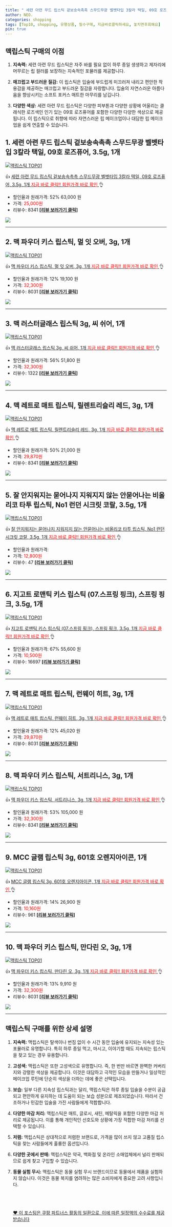 ```yaml
---
title: " 세련 아련 무드 립스틱 겉보송속촉촉 스무드무광 벨벳타입 3칼라 택일, 09호 로즈퓨어, 3.5g, 1개  가격 최저가 할인가 맥립스틱 최저가 추천 제품 비교"
author: NEO.
categories: shopping
tags: [Top10, shopping, 유행상품, 필수구매, 지금바로클릭하세요, 놓치면후회해요]
pin: true
---
```

## 맥립스틱 구매의 이점
1. **지속력:** 세련 아련 무드 립스틱은 자주 바를 필요 없이 하루 종일 생생하고 제자리에 머무르는 립 컬러를 보장하는 지속적인 포뮬러를 제공합니다.


2. **매끄럽고 부드러운 질감:** 이 립스틱은 입술에 부드럽게 미끄러져 내리고 편안한 착용감을 제공하는 매끄럽고 부드러운 질감을 자랑합니다. 입술의 자연스러운 아름다움을 향상시키는 소프트 포커스 매트한 마무리를 남깁니다.


3. **다양한 색상:** 세련 아련 무드 립스틱은 다양한 피부톤과 다양한 상황에 어울리는 클래식한 로즈색인 인기 있는 09호 로즈퓨어를 포함한 다양한 다양한 색상으로 제공됩니다. 이 립스틱으로 취향에 따라 자연스러운 립 메이크업이나 대담한 립 메이크업을 쉽게 연출할 수 있습니다.

   

## 1.  세련 아련 무드 립스틱 겉보송속촉촉 스무드무광 벨벳타입 3칼라 택일, 09호 로즈퓨어, 3.5g, 1개 

[![맥립스틱 TOP01](https://thumbnail7.coupangcdn.com/thumbnails/remote/490x490ex/image/vendor_inventory/3be1/abf7df08213682cfb2f5c21614cd98ba2a76b42c4f8598e46d6d22947d90.jpg)](https://link.coupang.com/re/AFFSDP?lptag=AF3617701&subid=GithubCoopas&pageKey=7699095465&traceid=V0-153&itemId=20608585908&vendorItemId=87678063179)


👍 [ 세련 아련 무드 립스틱 겉보송속촉촉 스무드무광 벨벳타입 3칼라 택일, 09호 로즈퓨어, 3.5g, 1개  <font color=red> 지금 바로 클릭!! 회원가격 바로 확인 </font> ](https://link.coupang.com/re/AFFSDP?lptag=AF3617701&subid=GithubCoopas&pageKey=7699095465&traceid=V0-153&itemId=20608585908&vendorItemId=87678063179) 👌 


- 할인율과 원래가격: 52%  63,000   원
- 가격: <span style='color:red'>25,000원</span>
- 리뷰수: 8341  [**[리뷰 보러가기 클릭]**](https://link.coupang.com/re/AFFSDP?lptag=AF3617701&subid=GithubCoopas&pageKey=7699095465&traceid=V0-153&itemId=20608585908&vendorItemId=87678063179)

[![](/discount_price.png)](https://link.coupang.com/re/AFFSDP?lptag=AF3617701&subid=GithubCoopas&pageKey=7699095465&traceid=V0-153&itemId=20608585908&vendorItemId=87678063179)

---


   

## 2.  맥 파우더 키스 립스틱, 멀 잇 오버, 3g, 1개 

[![맥립스틱 TOP01](https://thumbnail9.coupangcdn.com/thumbnails/remote/490x490ex/image/retail/images/3938747045952034-d7d0842e-163c-4ca8-9513-2a90dd4acd27.jpg)](https://link.coupang.com/re/AFFSDP?lptag=AF3617701&subid=GithubCoopas&pageKey=7322824636&traceid=V0-153&itemId=8021226340&vendorItemId=75309941329)


👍 [ 맥 파우더 키스 립스틱, 멀 잇 오버, 3g, 1개  <font color=red> 지금 바로 클릭!! 회원가격 바로 확인 </font> ](https://link.coupang.com/re/AFFSDP?lptag=AF3617701&subid=GithubCoopas&pageKey=7322824636&traceid=V0-153&itemId=8021226340&vendorItemId=75309941329) 👌 


- 할인율과 원래가격: 12%  19,100   원
- 가격: <span style='color:red'>32,300원</span>
- 리뷰수: 8031  [**[리뷰 보러가기 클릭]**](https://link.coupang.com/re/AFFSDP?lptag=AF3617701&subid=GithubCoopas&pageKey=7322824636&traceid=V0-153&itemId=8021226340&vendorItemId=75309941329)

[![](/discount_price.png)](https://link.coupang.com/re/AFFSDP?lptag=AF3617701&subid=GithubCoopas&pageKey=7322824636&traceid=V0-153&itemId=8021226340&vendorItemId=75309941329)

---


   

## 3.  맥 러스터글래스 립스틱 3g, 씨 쉬어, 1개 

[![맥립스틱 TOP01](https://thumbnail10.coupangcdn.com/thumbnails/remote/490x490ex/image/retail/images/439614945106304-ca2c06e9-0c69-47ed-9869-cf5b433396dd.jpg)](https://link.coupang.com/re/AFFSDP?lptag=AF3617701&subid=GithubCoopas&pageKey=6063727251&traceid=V0-153&itemId=11162340292&vendorItemId=78440494457)


👍 [ 맥 러스터글래스 립스틱 3g, 씨 쉬어, 1개  <font color=red> 지금 바로 클릭!! 회원가격 바로 확인 </font> ](https://link.coupang.com/re/AFFSDP?lptag=AF3617701&subid=GithubCoopas&pageKey=6063727251&traceid=V0-153&itemId=11162340292&vendorItemId=78440494457) 👌 


- 할인율과 원래가격: 56%  51,800   원
- 가격: <span style='color:red'>32,300원</span>
- 리뷰수: 1322  [**[리뷰 보러가기 클릭]**](https://link.coupang.com/re/AFFSDP?lptag=AF3617701&subid=GithubCoopas&pageKey=6063727251&traceid=V0-153&itemId=11162340292&vendorItemId=78440494457)

[![](/discount_price.png)](https://link.coupang.com/re/AFFSDP?lptag=AF3617701&subid=GithubCoopas&pageKey=6063727251&traceid=V0-153&itemId=11162340292&vendorItemId=78440494457)

---


   

## 4.  맥 레트로 매트 립스틱, 릴렌트리슬리 레드, 3g, 1개 

[![맥립스틱 TOP01](https://thumbnail9.coupangcdn.com/thumbnails/remote/490x490ex/image/retail/images/1803766103100430-e6e3480c-afe7-4167-a8fd-572310a361f4.jpg)](https://link.coupang.com/re/AFFSDP?lptag=AF3617701&subid=GithubCoopas&pageKey=5376120420&traceid=V0-153&itemId=7971449101&vendorItemId=75260418166)


👍 [ 맥 레트로 매트 립스틱, 릴렌트리슬리 레드, 3g, 1개  <font color=red> 지금 바로 클릭!! 회원가격 바로 확인 </font> ](https://link.coupang.com/re/AFFSDP?lptag=AF3617701&subid=GithubCoopas&pageKey=5376120420&traceid=V0-153&itemId=7971449101&vendorItemId=75260418166) 👌 


- 할인율과 원래가격: 50%  21,000   원
- 가격: <span style='color:red'>29,870원</span>
- 리뷰수: 8341  [**[리뷰 보러가기 클릭]**](https://link.coupang.com/re/AFFSDP?lptag=AF3617701&subid=GithubCoopas&pageKey=5376120420&traceid=V0-153&itemId=7971449101&vendorItemId=75260418166)

[![](/discount_price.png)](https://link.coupang.com/re/AFFSDP?lptag=AF3617701&subid=GithubCoopas&pageKey=5376120420&traceid=V0-153&itemId=7971449101&vendorItemId=75260418166)

---


   

## 5.  잘 안지워지는 묻어나지 지워지지 않는 안묻어나는 비올리코 타투 립스틱, No1 런던 시크릿 코랄, 3.5g, 1개 

[![맥립스틱 TOP01](https://thumbnail8.coupangcdn.com/thumbnails/remote/490x490ex/image/vendor_inventory/a210/f1a2ca53a1e19ca38604bd3b4855bbbcc0f769d2bd709bcb953b646f8a17.jpg)](https://link.coupang.com/re/AFFSDP?lptag=AF3617701&subid=GithubCoopas&pageKey=5888589157&traceid=V0-153&itemId=20155844289&vendorItemId=76346551963)


👍 [ 잘 안지워지는 묻어나지 지워지지 않는 안묻어나는 비올리코 타투 립스틱, No1 런던 시크릿 코랄, 3.5g, 1개  <font color=red> 지금 바로 클릭!! 회원가격 바로 확인 </font> ](https://link.coupang.com/re/AFFSDP?lptag=AF3617701&subid=GithubCoopas&pageKey=5888589157&traceid=V0-153&itemId=20155844289&vendorItemId=76346551963) 👌 


- 할인율과 원래가격: 
- 가격: <span style='color:red'>12,800원</span>
- 리뷰수: 47  [**[리뷰 보러가기 클릭]**](https://link.coupang.com/re/AFFSDP?lptag=AF3617701&subid=GithubCoopas&pageKey=5888589157&traceid=V0-153&itemId=20155844289&vendorItemId=76346551963)

[![](/discount_price.png)](https://link.coupang.com/re/AFFSDP?lptag=AF3617701&subid=GithubCoopas&pageKey=5888589157&traceid=V0-153&itemId=20155844289&vendorItemId=76346551963)

---


   

## 6.  지고트 로맨틱 키스 립스틱 (07.스프링 핑크), 스프링 핑크, 3.5g, 1개 

[![맥립스틱 TOP01](https://thumbnail8.coupangcdn.com/thumbnails/remote/490x490ex/image/vendor_inventory/b413/6b317b87631cd038fa0dfc5fa0b418883bf9302087130cfaa333268330ef.jpg)](https://link.coupang.com/re/AFFSDP?lptag=AF3617701&subid=GithubCoopas&pageKey=7043567065&traceid=V0-153&itemId=17426456434&vendorItemId=84595568183)


👍 [ 지고트 로맨틱 키스 립스틱 (07.스프링 핑크), 스프링 핑크, 3.5g, 1개  <font color=red> 지금 바로 클릭!! 회원가격 바로 확인 </font> ](https://link.coupang.com/re/AFFSDP?lptag=AF3617701&subid=GithubCoopas&pageKey=7043567065&traceid=V0-153&itemId=17426456434&vendorItemId=84595568183) 👌 


- 할인율과 원래가격: 67%  55,600   원
- 가격: <span style='color:red'>10,500원</span>
- 리뷰수: 16697  [**[리뷰 보러가기 클릭]**](https://link.coupang.com/re/AFFSDP?lptag=AF3617701&subid=GithubCoopas&pageKey=7043567065&traceid=V0-153&itemId=17426456434&vendorItemId=84595568183)

[![](/discount_price.png)](https://link.coupang.com/re/AFFSDP?lptag=AF3617701&subid=GithubCoopas&pageKey=7043567065&traceid=V0-153&itemId=17426456434&vendorItemId=84595568183)

---


   

## 7.  맥 레트로 매트 립스틱, 런웨이 히트, 3g, 1개 

[![맥립스틱 TOP01](https://thumbnail9.coupangcdn.com/thumbnails/remote/490x490ex/image/retail/images/281487741025051-a0b43f92-9f98-4787-9dac-dde5d443f6e2.jpg)](https://link.coupang.com/re/AFFSDP?lptag=AF3617701&subid=GithubCoopas&pageKey=5376120420&traceid=V0-153&itemId=7971449097&vendorItemId=75260418164)


👍 [ 맥 레트로 매트 립스틱, 런웨이 히트, 3g, 1개  <font color=red> 지금 바로 클릭!! 회원가격 바로 확인 </font> ](https://link.coupang.com/re/AFFSDP?lptag=AF3617701&subid=GithubCoopas&pageKey=5376120420&traceid=V0-153&itemId=7971449097&vendorItemId=75260418164) 👌 


- 할인율과 원래가격: 12%  45,020   원
- 가격: <span style='color:red'>29,870원</span>
- 리뷰수: 8031  [**[리뷰 보러가기 클릭]**](https://link.coupang.com/re/AFFSDP?lptag=AF3617701&subid=GithubCoopas&pageKey=5376120420&traceid=V0-153&itemId=7971449097&vendorItemId=75260418164)

[![](/discount_price.png)](https://link.coupang.com/re/AFFSDP?lptag=AF3617701&subid=GithubCoopas&pageKey=5376120420&traceid=V0-153&itemId=7971449097&vendorItemId=75260418164)

---


   

## 8.  맥 파우더 키스 립스틱, 서트리니스, 3g, 1개 

[![맥립스틱 TOP01](https://thumbnail6.coupangcdn.com/thumbnails/remote/490x490ex/image/retail/images/444043790572919-d3ca0903-eeca-413f-977f-11765412de68.jpg)](https://link.coupang.com/re/AFFSDP?lptag=AF3617701&subid=GithubCoopas&pageKey=7322824636&traceid=V0-153&itemId=8021226351&vendorItemId=75309941367)


👍 [ 맥 파우더 키스 립스틱, 서트리니스, 3g, 1개  <font color=red> 지금 바로 클릭!! 회원가격 바로 확인 </font> ](https://link.coupang.com/re/AFFSDP?lptag=AF3617701&subid=GithubCoopas&pageKey=7322824636&traceid=V0-153&itemId=8021226351&vendorItemId=75309941367) 👌 


- 할인율과 원래가격: 53%  105,000   원
- 가격: <span style='color:red'>32,300원</span>
- 리뷰수: 8341  [**[리뷰 보러가기 클릭]**](https://link.coupang.com/re/AFFSDP?lptag=AF3617701&subid=GithubCoopas&pageKey=7322824636&traceid=V0-153&itemId=8021226351&vendorItemId=75309941367)

[![](/discount_price.png)](https://link.coupang.com/re/AFFSDP?lptag=AF3617701&subid=GithubCoopas&pageKey=7322824636&traceid=V0-153&itemId=8021226351&vendorItemId=75309941367)

---


   

## 9.  MCC 글램 립스틱 3g, 601호 오렌지아이콘, 1개 

[![맥립스틱 TOP01](https://thumbnail10.coupangcdn.com/thumbnails/remote/490x490ex/image/vendor_inventory/0520/064d7d9c06294b8c48e75c9450e7750ab56b2d6eddaf3f65ab30d535993f.jpg)](https://link.coupang.com/re/AFFSDP?lptag=AF3617701&subid=GithubCoopas&pageKey=1619330809&traceid=V0-153&itemId=2772508081&vendorItemId=83369078632)


👍 [ MCC 글램 립스틱 3g, 601호 오렌지아이콘, 1개  <font color=red> 지금 바로 클릭!! 회원가격 바로 확인 </font> ](https://link.coupang.com/re/AFFSDP?lptag=AF3617701&subid=GithubCoopas&pageKey=1619330809&traceid=V0-153&itemId=2772508081&vendorItemId=83369078632) 👌 


- 할인율과 원래가격: 14%  26,900   원
- 가격: <span style='color:red'>10,160원</span>
- 리뷰수: 961  [**[리뷰 보러가기 클릭]**](https://link.coupang.com/re/AFFSDP?lptag=AF3617701&subid=GithubCoopas&pageKey=1619330809&traceid=V0-153&itemId=2772508081&vendorItemId=83369078632)

[![](/discount_price.png)](https://link.coupang.com/re/AFFSDP?lptag=AF3617701&subid=GithubCoopas&pageKey=1619330809&traceid=V0-153&itemId=2772508081&vendorItemId=83369078632)

---


   

## 10.  맥 파우더 키스 립스틱, 만다린 오, 3g, 1개 

[![맥립스틱 TOP01](https://thumbnail9.coupangcdn.com/thumbnails/remote/490x490ex/image/retail/images/439077665385532-fe2dd880-d27e-4a88-86b6-a151992b9e01.crdownload)](https://link.coupang.com/re/AFFSDP?lptag=AF3617701&subid=GithubCoopas&pageKey=7322824636&traceid=V0-153&itemId=8021226333&vendorItemId=75309941318)


👍 [ 맥 파우더 키스 립스틱, 만다린 오, 3g, 1개  <font color=red> 지금 바로 클릭!! 회원가격 바로 확인 </font> ](https://link.coupang.com/re/AFFSDP?lptag=AF3617701&subid=GithubCoopas&pageKey=7322824636&traceid=V0-153&itemId=8021226333&vendorItemId=75309941318) 👌 


- 할인율과 원래가격: 13%  9,910   원
- 가격: <span style='color:red'>32,300원</span>
- 리뷰수: 8031  [**[리뷰 보러가기 클릭]**](https://link.coupang.com/re/AFFSDP?lptag=AF3617701&subid=GithubCoopas&pageKey=7322824636&traceid=V0-153&itemId=8021226333&vendorItemId=75309941318)

[![](/discount_price.png)](https://link.coupang.com/re/AFFSDP?lptag=AF3617701&subid=GithubCoopas&pageKey=7322824636&traceid=V0-153&itemId=8021226333&vendorItemId=75309941318)

---
## 맥립스틱 구매를 위한 상세 설명
1. **지속력:** 맥립스틱은 탈색이나 번짐 없이 수 시간 동안 입술에 유지되는 지속성 있는 포뮬러로 유명합니다. 특히 하루 종일 먹고, 마시고, 이야기할 때도 지속되는 립스틱을 찾고 있는 경우 유용합니다.

2. **고성색:** 맥립스틱은 또한 고성색으로 유명합니다. 즉, 한 번만 바르면 완벽한 커버리지와 강렬한 색상을 제공합니다. 이것은 대담하고 극적인 모습을 만들거나 일상적인 메이크업 루틴에 단순히 색상을 더하는 데에 좋은 선택입니다.

3. **보습:** 일부 다른 지속성 립스틱과는 달리, 맥립스틱은 하루 종일 입술을 수분이 공급되고 편안하게 유지하는 데 도움이 되는 보습 성분으로 제조되었습니다. 따라서 건조하거나 민감한 입술을 가진 사람들에게 적합합니다.

4. **다양한 마감 처리:** 맥립스틱은 매트, 글로시, 새틴, 메탈릭을 포함한 다양한 마감 처리로 제공됩니다. 이를 통해 개인적인 선호도와 상황에 가장 적합한 마감 처리를 선택할 수 있습니다.

5. **저렴:** 맥립스틱은 상대적으로 저렴한 브랜드로, 가격을 많이 쓰지 않고 고품질 립스틱을 찾는 사람들에게 훌륭한 옵션입니다.

6. **다양한 곳에서 판매:** 맥립스틱은 약국, 백화점 및 온라인 소매업체에서 널리 판매되므로 쉽게 찾고 구입할 수 있습니다.

7. **동물 실험 무시:** 맥립스틱은 동물 실험 무시 브랜드이므로 동물에서 제품을 실험하지 않습니다. 이것은 동물 복지를 염려하는 많은 소비자에게 중요한 고려 사항입니다.<br><br><br><br><br> [ ❤  이 포스팅은 쿠팡 파트너스 활동의 일환으로, 이에 따른 일정액의 수수료를 제공받습니다](https://link.coupang.com/a/bcEFyh)
